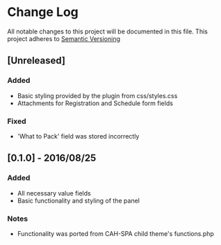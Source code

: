 # Change Log
All notable changes to this project will be documented in this file.
This project adheres to [Semantic Versioning](http://semver.org/)


## [Unreleased]
### Added
- Basic styling provided by the plugin from css/styles.css
- Attachments for Registration and Schedule form fields

### Fixed
- 'What to Pack' field was stored incorrectly


## [0.1.0] - 2016/08/25
### Added
- All necessary value fields
- Basic functionality and styling of the panel

### Notes
- Functionality was ported from CAH-SPA child theme's functions.php






